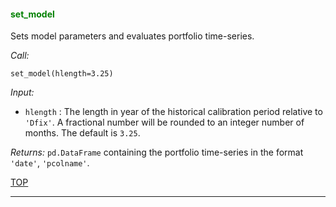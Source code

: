 
<a name="set_model">

#### <span style="color:green">set_model</span>

Sets model parameters and evaluates portfolio time-series.


*Call:*

```
set_model(hlength=3.25)
```

*Input:*

* `hlength` :
The length in year of the historical calibration period relative
to ``'Dfix'``. A fractional number will be rounded to an integer number
of months. The default is `3.25`.

*Returns:* `pd.DataFrame` containing the portfolio time-series in the format
`'date'`, `'pcolname'`.

[TOP](#TOP)

---
